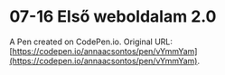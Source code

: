 # 07-16 Első weboldalam 2.0

A Pen created on CodePen.io. Original URL: [https://codepen.io/annaacsontos/pen/vYmmYam](https://codepen.io/annaacsontos/pen/vYmmYam).


